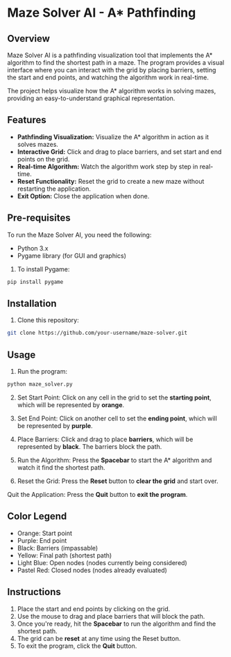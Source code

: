 # Maze Solver AI - A* Pathfinding  

## Overview
Maze Solver AI is a pathfinding visualization tool that implements the A* algorithm to find the shortest path in a maze. The program provides a visual interface where you can interact with the grid by placing barriers, setting the start and end points, and watching the algorithm work in real-time.

The project helps visualize how the A* algorithm works in solving mazes, providing an easy-to-understand graphical representation.

## Features
- **Pathfinding Visualization:** Visualize the A* algorithm in action as it solves mazes.
- **Interactive Grid:** Click and drag to place barriers, and set start and end points on the grid.
- **Real-time Algorithm:** Watch the algorithm work step by step in real-time.
- **Reset Functionality:** Reset the grid to create a new maze without restarting the application.
- **Exit Option:** Close the application when done.

## Pre-requisites
To run the Maze Solver AI, you need the following:
- Python 3.x
- Pygame library (for GUI and graphics)

1. To install Pygame:
  ```bash
  pip install pygame
  ```

## Installation
1. Clone this repository:
```bash
git clone https://github.com/your-username/maze-solver.git
```

## Usage
1. Run the program:
```bash
python maze_solver.py
```

2. Set Start Point: Click on any cell in the grid to set the **starting point**, which will be represented by **orange**.

3. Set End Point: Click on another cell to set the **ending point**, which will be represented by **purple**.

4. Place Barriers: Click and drag to place **barriers**, which will be represented by **black**. The barriers block the path.

5. Run the Algorithm: Press the **Spacebar** to start the A* algorithm and watch it find the shortest path.

6. Reset the Grid: Press the **Reset** button to **clear the grid** and start over.

Quit the Application: Press the **Quit** button to **exit the program**.

## Color Legend
- Orange: Start point
- Purple: End point
- Black: Barriers (impassable)
- Yellow: Final path (shortest path)
- Light Blue: Open nodes (nodes currently being considered)
- Pastel Red: Closed nodes (nodes already evaluated)

## Instructions
1. Place the start and end points by clicking on the grid.
2. Use the mouse to drag and place barriers that will block the path.
3. Once you're ready, hit the **Spacebar** to run the algorithm and find the shortest path.
4. The grid can be **reset** at any time using the Reset button.
5. To exit the program, click the **Quit** button.





